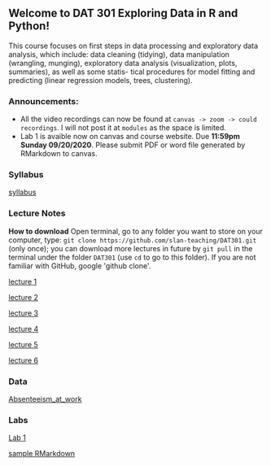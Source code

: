 ## Welcome to DAT 301 Exploring Data in R and Python!

This course focuses on first steps in data processing and exploratory data analysis, which include: data cleaning (tidying), data manipulation (wrangling, munging), exploratory data analysis (visualization, plots, summaries), as well as some statis- tical procedures for model fitting and predicting (linear regression models, trees, clustering).

### Announcements:

* All the video recordings can now be found at `canvas -> zoom -> could recordings`. I will not post it at `modules` as the space is limited.
* Lab 1 is avaible now on canvas and course website. Due **11:59pm Sunday 09/20/2020**. Please submit PDF or word file generated by RMarkdown to canvas.

### Syllabus

[syllabus](https://github.com/slan-teaching/DAT301/blob/master/syllabus_DAT301.pdf)

### Lecture Notes

**How to download** Open terminal, go to any folder you want to store on your computer, type: `git clone https://github.com/slan-teaching/DAT301.git` (only once); you can download more lectures in future by `git pull` in the terminal under the folder `DAT301` (use `cd` to go to this folder). If you are not familiar with GitHub, google 'github clone'.

[lecture 1](https://github.com/slan-teaching/DAT301/blob/master/lecture_notes/Lec1-getting-started-with-R.pdf)

[lecture 2](https://github.com/slan-teaching/DAT301/blob/master/lecture_notes/Lec2-rand-vars-and-data.html)

[lecture 3](https://github.com/slan-teaching/DAT301/blob/master/lecture_notes/Lec3-basic-plots.html)

[lecture 4](https://github.com/slan-teaching/DAT301/blob/master/lecture_notes/Lec4-basic-workflow.html)

[lecture 5](https://github.com/slan-teaching/DAT301/blob/master/lecture_notes/Lec5-apply-family.html)

[lecture 6](https://github.com/slan-teaching/DAT301/blob/master/lecture_notes/Lec6-more-data-manipulation.html)

### Data

[Absenteeism_at_work](https://github.com/slan-teaching/DAT301/blob/master/assignments/Absenteeism_at_work.csv)

### Labs

[Lab 1](https://github.com/slan-teaching/DAT301/blob/master/assignments/Lab1.pdf)

[sample RMarkdown](https://github.com/slan-teaching/DAT301/blob/master/assignments/Sample.Rmd)
